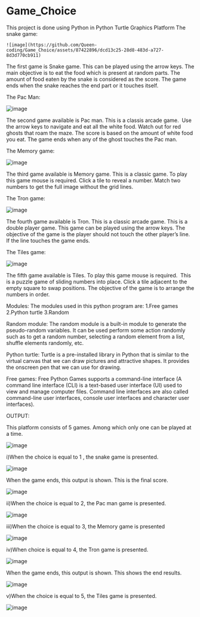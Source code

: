 # Game_Choice
This project is done using Python in Python Turtle Graphics Platform
The snake game:
    
    
    ![image](https://github.com/Queen-coding/Game_Choice/assets/87422896/dcd13c25-28d8-483d-a727-8d3d770cb911)



 




The first game is Snake game. This can be played using the arrow keys. The main objective is to eat the food which is present at random parts. The amount of food eaten by the snake is considered as the score. The game ends when the snake reaches the end part or it touches itself.


The Pac Man:

![image](https://github.com/Queen-coding/Game_Choice/assets/87422896/c1bdc5f0-b3d5-4701-941b-c745b500b413)






	












The second game available is Pac man. This is a classis arcade game.  Use the arrow keys to navigate and eat all the white food. Watch out for red ghosts that roam the maze. The score is based on the amount of white food you eat. The game ends when any of the ghost touches the Pac man.




The Memory game:

![image](https://github.com/Queen-coding/Game_Choice/assets/87422896/5b66f207-77f5-420d-a4f7-538834eaabfd)






The third game available is Memory game. This is a classic game. To play this game mouse is required. Click a tile to reveal a number. Match two numbers to get the full image without the grid lines. 







The Tron game:



![image](https://github.com/Queen-coding/Game_Choice/assets/87422896/5582747d-eaff-4f80-b4a4-b1421b70fe48)


















The fourth game available is Tron. This is a classic arcade game. This is a double player game. This game can be played using the arrow keys. The objective of the game is the player should not touch the other player’s line. If the line touches the game ends.




 






The Tiles game:



![image](https://github.com/Queen-coding/Game_Choice/assets/87422896/c9b41ee9-9e9b-4ed8-bb2b-7dbb26dc37eb)

















The fifth game available is Tiles. To play this game mouse is required.  This is a puzzle game of sliding numbers into place. Click a tile adjacent to the empty square to swap positions. The objective of the game is to arrange the numbers in order.

Modules: 
 The modules used in this python program are:
1.Free games
2.Python turtle
3.Random 

Random module:
The random module is a built-in module to generate the pseudo-random variables. It can be used perform some action randomly such as to get a random number, selecting a random element from a list, shuffle elements randomly, etc.

Python turtle:
Turtle is a pre-installed library in Python that is similar to the virtual canvas that we can draw pictures and attractive shapes. It provides the onscreen pen that we can use for drawing.

Free games:
Free Python Games supports a command-line interface (A command line interface (CLI) is a text-based user interface (UI) used to view and manage computer files. Command line interfaces are also called command-line user interfaces, console user interfaces and character user interfaces).

OUTPUT:

This platform consists of 5 games. Among which only one can be played at a time.


![image](https://github.com/Queen-coding/Game_Choice/assets/87422896/ed483c18-f63c-4542-a2c3-1f088af84d0e)





i)When the choice is equal to 1 , the snake game is presented.

 

![image](https://github.com/Queen-coding/Game_Choice/assets/87422896/62e7d896-0679-43c2-9364-af8674c3b999)












When the game ends, this output is shown. This is the final score.

![image](https://github.com/Queen-coding/Game_Choice/assets/87422896/14ed240c-c301-488d-9178-dd0eaea8e6e4)










ii)When the choice is equal to 2, the Pac man game is presented.


![image](https://github.com/Queen-coding/Game_Choice/assets/87422896/825d1af9-d6c8-4560-9f7b-c9b9a35e0c23)















iii)When the choice is equal to 3, the Memory  game is presented

![image](https://github.com/Queen-coding/Game_Choice/assets/87422896/0205b9dc-331c-4d7a-9438-081b5663534b)














iv)When choice is equal to 4, the Tron game is presented.


![image](https://github.com/Queen-coding/Game_Choice/assets/87422896/dbf485af-fbe9-41bf-8115-ac4a501bdd33)













When the game ends, this output is shown. This shows the end results.


![image](https://github.com/Queen-coding/Game_Choice/assets/87422896/c207f744-e653-47b2-b4bf-0589d5bfcc78)












v)When the choice is equal to 5, the Tiles game is presented.

![image](https://github.com/Queen-coding/Game_Choice/assets/87422896/47b9e7dd-3fec-44c6-b290-fffe9dd7abb6)











